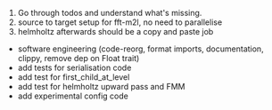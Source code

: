 1. Go through todos and understand what's missing.
2. source to target setup for fft-m2l, no need to parallelise
3. helmholtz afterwards should be a copy and paste job

- software engineering (code-reorg, format imports, documentation, clippy, remove dep on Float trait)
- add tests for serialisation code
- add test for first_child_at_level
- add test for helmholtz upward pass and FMM
- add experimental config code
